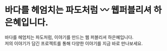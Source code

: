 <h1>바다를 헤엄치는 파도처럼 〰️ 웹퍼블리셔 하은혜입니다.</h1>

바다를 헤엄치는 파도처럼, 이야기를 만드는 웹 퍼블리셔 하은혜입니다.<br>
저의 이야기가 담긴 프로젝트를 통해 다양한 이야기를 지금 바로 만나보세요.  
